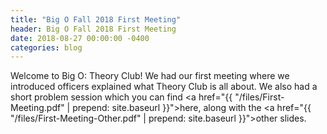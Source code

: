 ```yaml
---
title: "Big O Fall 2018 First Meeting"
header: Big O Fall 2018 First Meeting
date: 2018-08-27 00:00:00 -0400
categories: blog
---
```


Welcome to Big O: Theory Club! We had our first meeting where we introduced officers explained what Theory Club is all about. We also had a short problem session which you can find <a href="{{ "/files/First-Meeting.pdf" | prepend: site.baseurl }}">here</a>, along with the <a href="{{ "/files/First-Meeting-Other.pdf" | prepend: site.baseurl }}">other slides</a>.
